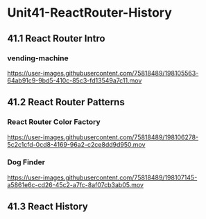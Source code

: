 # Unit41-ReactRouter-History
## 41.1 React Router Intro
### vending-machine
https://user-images.githubusercontent.com/75818489/198105563-64ab91c9-9bd5-410c-85c3-fd13549a7c11.mov

## 41.2 React Router Patterns
### React Router Color Factory
https://user-images.githubusercontent.com/75818489/198106278-5c2c1cfd-0cd8-4169-96a2-c2ce8dd9d950.mov

### Dog Finder
https://user-images.githubusercontent.com/75818489/198107145-a5861e6c-cd26-45c2-a7fc-8af07cb3ab05.mov

## 41.3 React History
